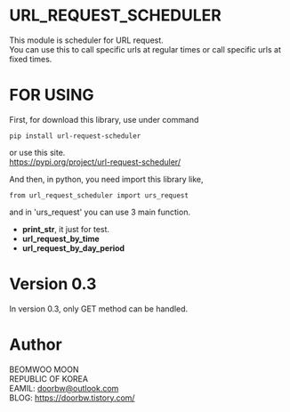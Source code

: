 # URL_REQUEST_SCHEDULER
This module is scheduler for URL request.  
You can use this to call specific urls at regular times or call specific urls at fixed times.

# FOR USING
First, for download this library, use under command  
```
pip install url-request-scheduler
```
or use this site.  
https://pypi.org/project/url-request-scheduler/  

And then, in python, you need import this library like,  
```
from url_request_scheduler import urs_request  
```
and in 'urs_request' you can use 3 main function.  
- **print_str**, it just for test.
- **url_request_by_time**
- **url_request_by_day_period**


# Version 0.3
In version 0.3, only GET method can be handled.  


# Author
BEOMWOO MOON  
REPUBLIC OF KOREA  
EAMIL: doorbw@outlook.com  
BLOG: https://doorbw.tistory.com/